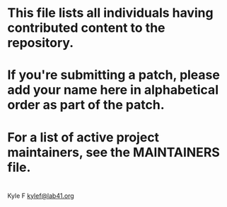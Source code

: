 # This file lists all individuals having contributed content to the repository.
# If you're submitting a patch, please add your name here in alphabetical order as part of the patch.
#
# For a list of active project maintainers, see the MAINTAINERS file.
#
Kyle F <kylef@lab41.org>
